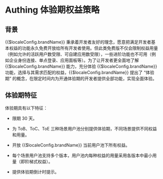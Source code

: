 # Authing 体验期权益策略

<LastUpdated/>

## 背景

{{$localeConfig.brandName}} 秉承着开发者友好的理念，愿意把满足开发者基本权益的功能永久免费开放给所有开发者使用。但此类免费版不仅会限制权益用量（例如允许的活跃用户数受限、可自建应用数受限），一些进阶功能也不可用（例如企业身份连接、单点登录、应用面板等）。为了让开发者更全面地了解 {{$localeConfig.brandName}} 能力，充分体验 {{$localeConfig.brandName}} 功能，选择与其需求匹配的权益，{{$localeConfig.brandName}} 提出了 “体验期” 的概念，在限定时间内为开通体验期的开发者提供全部功能，实现全面体验。

## 体验期特征

体验期具有以下特征：

* 限期 30 天。

* 为 ToB、ToC、ToE 三种场景用户池分别提供体验期，不同场景提供不同权益和用量。

* 开放 {{$localeConfig.brandName}} 当前用户池下所有权益。

* 每个场景用户池支持多个版本，用户池内每种权益的用量采用各版本中最小用量（即阶梯式权益）。

* 提供体验期倒计时提示。
